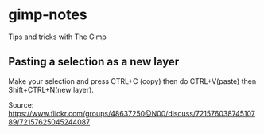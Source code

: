 # gimp-notes
Tips and tricks with The Gimp

## Pasting a selection as a new layer

Make your selection and press CTRL+C (copy) then do CTRL+V(paste) then Shift+CTRL+N(new layer).

Source: https://www.flickr.com/groups/48637250@N00/discuss/72157603874510789/72157625045244087
